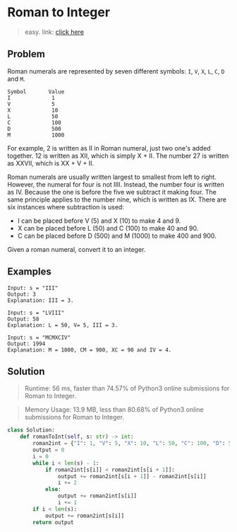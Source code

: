 # Roman to Integer
> easy. link: [click here](https://leetcode.com/problems/roman-to-integer/)

## Problem
Roman numerals are represented by seven different symbols: `I`, `V`, `X`, `L`, `C`, `D` and `M`.

```
Symbol       Value
I             1
V             5
X             10
L             50
C             100
D             500
M             1000
```

For example, 2 is written as II in Roman numeral, just two one's added together. 12 is written as XII, which is simply X + II. The number 27 is written as XXVII, which is XX + V + II.

Roman numerals are usually written largest to smallest from left to right. However, the numeral for four is not IIII. Instead, the number four is written as IV. Because the one is before the five we subtract it making four. The same principle applies to the number nine, which is written as IX. There are six instances where subtraction is used:

* I can be placed before V (5) and X (10) to make 4 and 9. 
* X can be placed before L (50) and C (100) to make 40 and 90. 
* C can be placed before D (500) and M (1000) to make 400 and 900.

Given a roman numeral, convert it to an integer.

## Examples
```
Input: s = "III"
Output: 3
Explanation: III = 3.
```

```
Input: s = "LVIII"
Output: 58
Explanation: L = 50, V= 5, III = 3.
```

```
Input: s = "MCMXCIV"
Output: 1994
Explanation: M = 1000, CM = 900, XC = 90 and IV = 4.
```
## Solution

> Runtime: 56 ms, faster than 74.57% of Python3 online submissions for Roman to Integer.

> Memory Usage: 13.9 MB, less than 80.68% of Python3 online submissions for Roman to Integer.

``` python
class Solution:
    def romanToInt(self, s: str) -> int:
        roman2int = {"I": 1, "V": 5, "X": 10, "L": 50, "C": 100, "D": 500, "M": 1000}
        output = 0
        i = 0
        while i < len(s) - 1:
            if roman2int[s[i]] < roman2int[s[i + 1]]:
                output += roman2int[s[i + 1]] - roman2int[s[i]]
                i += 2
            else:
                output += roman2int[s[i]]
                i += 1
        if i < len(s):
            output += roman2int[s[i]]
        return output
```